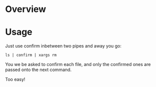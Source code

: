 # Overview

# Usage

Just use confirm inbetween two pipes and away you go:

```
ls | confirm | xargs rm
```

You we be asked to confirm each file, and only the confirmed ones are passed onto the next command.

Too easy!
